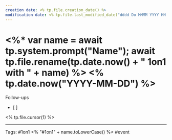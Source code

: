 ```yaml
---
creation date: <% tp.file.creation_date() %>
modification date: <% tp.file.last_modified_date("dddd Do MMMM YYYY HH:mm:ss") %>
---
```

# <%* var name = await tp.system.prompt("Name"); await tp.file.rename(tp.date.now() + " 1on1 with " + name) %> <% tp.date.now("YYYY-MM-DD") %>
Follow-ups
- [ ] 

<% tp.file.cursor(1) %>

---
Tags:  #1on1 <% "#1on1" + name.toLowerCase() %> #event